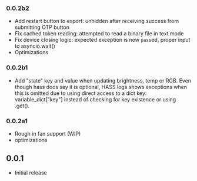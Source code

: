 ### 0.0.2b2
- Add restart button to export: unhidden after receiving success from submitting OTP button
- Fix cached token reading: attempted to read a binary file in text mode
- Fix device closing logic: expected exception is now `pass`ed, proper input to asyncio.wait()
- Optimizations

### 0.0.2b1
- Add "state" key and value when updating brightness, temp or RGB. Even though hass docs say it is optional, HASS logs shows exceptions when this is omitted due to using direct access to a dict key: variable_dict["key"] instead of checking for key existence or using .get().

### 0.0.2a1
- Rough in fan support (WIP)
- optimizations

## 0.0.1
- Initial release